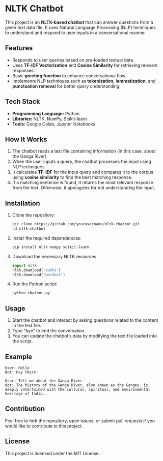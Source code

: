# NLTK Chatbot

This project is an **NLTK-based chatbot** that can answer questions from a given text data file. It uses Natural Language Processing (NLP) techniques to understand and respond to user inputs in a conversational manner.

## Features

- Responds to user queries based on pre-loaded textual data.
- Uses **TF-IDF Vectorization** and **Cosine Similarity** for retrieving relevant responses.
- Basic **greeting function** to enhance conversational flow.
- Implements NLP techniques such as **tokenization**, **lemmatization**, and **punctuation removal** for better query understanding.

## Tech Stack

- **Programming Language:** Python
- **Libraries:** NLTK, NumPy, Scikit-learn
- **Tools:** Google Colab, Jupyter Notebooks

## How It Works

1. The chatbot reads a text file containing information (in this case, about the Ganga River).
2. When the user inputs a query, the chatbot processes the input using NLP techniques.
3. It calculates **TF-IDF** for the input query and compares it to the corpus using **cosine similarity** to find the best matching response.
4. If a matching sentence is found, it returns the most relevant response from the text. Otherwise, it apologizes for not understanding the input.

## Installation

1. Clone the repository:
    ```bash
    git clone https://github.com/yourusername/nltk-chatbot.git
    cd nltk-chatbot
    ```

2. Install the required dependencies:
    ```bash
    pip install nltk numpy scikit-learn
    ```

3. Download the necessary NLTK resources:
    ```python
    import nltk
    nltk.download('punkt')
    nltk.download('wordnet')
    ```

4. Run the Python script:
    ```bash
    python chatbot.py
    ```

## Usage

1. Start the chatbot and interact by asking questions related to the content in the text file.
2. Type "bye" to end the conversation.
3. You can update the chatbot’s data by modifying the text file loaded into the script.

## Example

```plaintext
User: Hello
Bot: Hey there!

User: Tell me about the Ganga River.
Bot: The history of the Ganga River, also known as the Ganges, is deeply intertwined with the cultural, spiritual, and environmental heritage of India...
```

## Contribution

Feel free to fork the repository, open issues, or submit pull requests if you would like to contribute to this project.

## License

This project is licensed under the MIT License.
